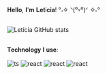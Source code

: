 𝐇𝐞𝐥𝐥𝐨, 𝐈'𝐦 𝐋𝐞𝐭í𝐜𝐢𝐚! °˖✧◝(⁰▿⁰)◜✧˖°

##


![Letícia GitHub stats](https://github-readme-stats.vercel.app/api?username=leticiavitoriadev&show_icons=true&theme=dracula) 



<div style="display: inline_block">
  
##
  
𝐓𝐞𝐜𝐡𝐧𝐨𝐥𝐨𝐠𝐲 𝐈 𝐮𝐬𝐞:
  
  <img align="center" alt="ts" src="https://img.shields.io/badge/Python-3776AB?style=for-the-badge&logo=python&logoColor=white" />
  <img align="center" alt="react" src="https://img.shields.io/badge/Java-ED8B00?style=for-the-badge&logo=openjdk&logoColor=white" />
  <img align="center" alt="react" src="https://img.shields.io/badge/C%2B%2B-00599C?style=for-the-badge&logo=c%2B%2B&logoColor=white"/>
  <img align="center" alt="react" src="https://img.shields.io/badge/C-00599C?style=for-the-badge&logo=c&logoColor=white"/>

 ##

</div><br/>
